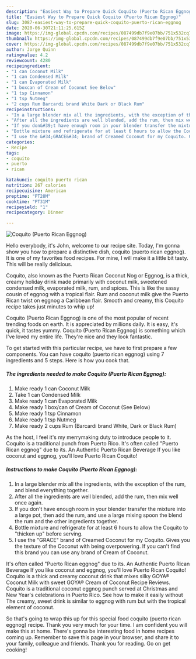 ```yaml
---
description: "Easiest Way to Prepare Quick Coquito (Puerto Rican Eggnog)"
title: "Easiest Way to Prepare Quick Coquito (Puerto Rican Eggnog)"
slug: 3087-easiest-way-to-prepare-quick-coquito-puerto-rican-eggnog
date: 2020-06-30T21:11:25.615Z
image: https://img-global.cpcdn.com/recipes/087499db7f9e07bb/751x532cq70/coquito-puerto-rican-eggnog-recipe-main-photo.jpg
thumbnail: https://img-global.cpcdn.com/recipes/087499db7f9e07bb/751x532cq70/coquito-puerto-rican-eggnog-recipe-main-photo.jpg
cover: https://img-global.cpcdn.com/recipes/087499db7f9e07bb/751x532cq70/coquito-puerto-rican-eggnog-recipe-main-photo.jpg
author: Jorge Quinn
ratingvalue: 4.2
reviewcount: 4280
recipeingredient:
- "1 can Coconut Milk"
- "1 can Condensed Milk"
- "1 can Evaporated Milk"
- "1 boxcan of Cream of Coconut See Below"
- "1 tsp Cinnamon"
- "1 tsp Nutmeg"
- "2 cups Rum Barcardi brand White Dark or Black Rum"
recipeinstructions:
- "In a large blender mix all the ingredients, with the exception of the rum, and blend everything together."
- "After all the ingredients are well blended, add the rum, then mix well once again."
- "If you don&#39;t have enough room in your blender transfer the mixture into a large pot, then add the rum, and use a large mixing spoon the blend the rum and the other ingredients together."
- "Bottle mixture and refrigerate for at least 6 hours to allow the Coquito to &#34;thicken up&#34; before serving."
- "I use the &#34;GRACE&#34; brand of Creamed Coconut for my Coquito. Gives you the texture of the Coconut with being overpowering. If you can&#39;t find this brand you can use any brand of Cream of Coconut."
categories:
- Recipe
tags:
- coquito
- puerto
- rican

katakunci: coquito puerto rican 
nutrition: 267 calories
recipecuisine: American
preptime: "PT28M"
cooktime: "PT31M"
recipeyield: "1"
recipecategory: Dinner

---
```



![Coquito (Puerto Rican Eggnog)](https://img-global.cpcdn.com/recipes/087499db7f9e07bb/751x532cq70/coquito-puerto-rican-eggnog-recipe-main-photo.jpg)

Hello everybody, it's John, welcome to our recipe site. Today, I'm gonna show you how to prepare a distinctive dish, coquito (puerto rican eggnog). It is one of my favorites food recipes. For mine, I will make it a little bit tasty. This will be really delicious.

Coquito, also known as the Puerto Rican Coconut Nog or Eggnog, is a thick, creamy holiday drink made primarily with coconut milk, sweetened condensed milk, evaporated milk, rum, and spices. This is like the sassy cousin of eggnog with a tropical flair. Rum and coconut milk give the Puerto Rican twist on eggnog a Caribbean flair. Smooth and creamy, this Coquito recipe takes just minutes to whip up!

Coquito (Puerto Rican Eggnog) is one of the most popular of recent trending foods on earth. It is appreciated by millions daily. It is easy, it's quick, it tastes yummy. Coquito (Puerto Rican Eggnog) is something which I've loved my entire life. They're nice and they look fantastic.


To get started with this particular recipe, we have to first prepare a few components. You can have coquito (puerto rican eggnog) using 7 ingredients and 5 steps. Here is how you cook that.

<!--inarticleads1-->

##### The ingredients needed to make Coquito (Puerto Rican Eggnog):

1. Make ready 1 can Coconut Milk
1. Take 1 can Condensed Milk
1. Make ready 1 can Evaporated Milk
1. Make ready 1 box/can of Cream of Coconut (See Below)
1. Make ready 1 tsp Cinnamon
1. Make ready 1 tsp Nutmeg
1. Make ready 2 cups Rum (Barcardi brand White, Dark or Black Rum)


As the host, I feel it&#39;s my merrymaking duty to introduce people to it. Coquito is a traditional punch from Puerto Rico. It&#39;s often called &#34;Puerto Rican eggnog&#34; due to its. An Authentic Puerto Rican Beverage If you like coconut and eggnog, you&#39;ll love Puerto Rican Coquito! 

<!--inarticleads2-->

##### Instructions to make Coquito (Puerto Rican Eggnog):

1. In a large blender mix all the ingredients, with the exception of the rum, and blend everything together.
1. After all the ingredients are well blended, add the rum, then mix well once again.
1. If you don&#39;t have enough room in your blender transfer the mixture into a large pot, then add the rum, and use a large mixing spoon the blend the rum and the other ingredients together.
1. Bottle mixture and refrigerate for at least 6 hours to allow the Coquito to &#34;thicken up&#34; before serving.
1. I use the &#34;GRACE&#34; brand of Creamed Coconut for my Coquito. Gives you the texture of the Coconut with being overpowering. If you can&#39;t find this brand you can use any brand of Cream of Coconut.


It&#39;s often called &#34;Puerto Rican eggnog&#34; due to its. An Authentic Puerto Rican Beverage If you like coconut and eggnog, you&#39;ll love Puerto Rican Coquito! Coquito is a thick and creamy coconut drink that mixes silky GOYA® Coconut Milk with sweet GOYA® Cream of Coconut Recipe Reviews. Coquito is a traditional coconut eggnog punch served at Christmas and New Year&#39;s celebrations in Puerto Rico. See how to make it easily without The creamy, sweet drink is similar to eggnog with rum but with the tropical element of coconut. 

So that's going to wrap this up for this special food coquito (puerto rican eggnog) recipe. Thank you very much for your time. I am confident you will make this at home. There's gonna be interesting food in home recipes coming up. Remember to save this page in your browser, and share it to your family, colleague and friends. Thank you for reading. Go on get cooking!
